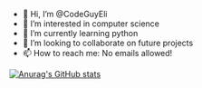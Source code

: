 - 👋 Hi, I’m @CodeGuyEli
- 👀 I’m interested in computer science
- 🌱 I’m currently learning python
- 💞️ I’m looking to collaborate on future projects
- 📫 How to reach me: No emails allowed!

[![Anurag's GitHub stats](https://github-readme-stats.vercel.app/api?username=CodeGuyEli)](https://github.com/anuraghazra/github-readme-stats)

<!---
CodeGuyEli/CodeGuyEli is a ✨ special ✨ repository because its `README.md` (this file) appears on your GitHub profile.
You can click the Preview link to take a look at your changes.
--->

